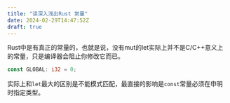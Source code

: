 ```yaml
---
title: "读深入浅出Rust 常量"
date: 2024-02-29T14:47:52Z
draft: true
---
```


Rust中是有真正的常量的，也就是说，没有mut的let实际上并不是C/C++意义上的常量，只是编译器会阻止你修改它而已。
<!--more-->
```rust
const GLOBAL: i32 = 0;
```
实际上和`let`最大的区别是不能模式匹配，最直接的影响是`const`常量必须在申明时指定类型。